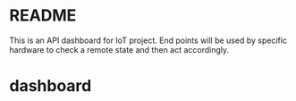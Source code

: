 # README

This is an API dashboard for IoT project. End points will be used by specific hardware to check a remote state and then act accordingly.

# dashboard
